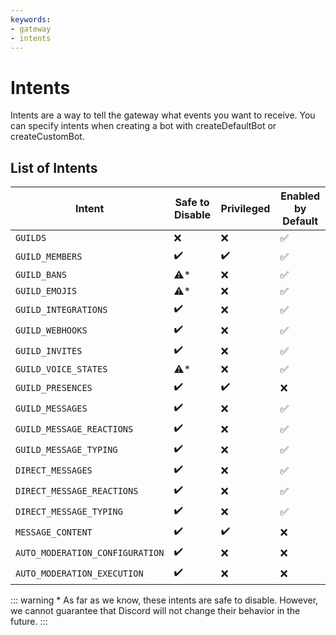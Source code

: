 ```yaml
---
keywords:
- gateway
- intents
---
```


# Intents

Intents are a way to tell the gateway what events you want to receive. You can specify intents when creating a bot with createDefaultBot or createCustomBot.

## List of Intents

| Intent                          | Safe to Disable    | Privileged         | Enabled by Default |
|---------------------------------|--------------------|--------------------|--------------------|
| `GUILDS`                        | :x:                | :x:                | :white_check_mark: |
| `GUILD_MEMBERS`                 | :heavy_check_mark: | :heavy_check_mark: | :white_check_mark: |
| `GUILD_BANS`                    | :warning:\*        | :x:                | :white_check_mark: |
| `GUILD_EMOJIS`                  | :warning:\*        | :x:                | :white_check_mark: |
| `GUILD_INTEGRATIONS`            | :heavy_check_mark: | :x:                | :white_check_mark: |
| `GUILD_WEBHOOKS`                | :heavy_check_mark: | :x:                | :white_check_mark: |
| `GUILD_INVITES`                 | :heavy_check_mark: | :x:                | :white_check_mark: |
| `GUILD_VOICE_STATES`            | :warning:\*        | :x:                | :white_check_mark: |
| `GUILD_PRESENCES`               | :heavy_check_mark: | :heavy_check_mark: | :x:                |
| `GUILD_MESSAGES`                | :heavy_check_mark: | :x:                | :white_check_mark: |
| `GUILD_MESSAGE_REACTIONS`       | :heavy_check_mark: | :x:                | :white_check_mark: |
| `GUILD_MESSAGE_TYPING`          | :heavy_check_mark: | :x:                | :white_check_mark: |
| `DIRECT_MESSAGES`               | :heavy_check_mark: | :x:                | :white_check_mark: |
| `DIRECT_MESSAGE_REACTIONS`      | :heavy_check_mark: | :x:                | :white_check_mark: |
| `DIRECT_MESSAGE_TYPING`         | :heavy_check_mark: | :x:                | :white_check_mark: |
| `MESSAGE_CONTENT`               | :heavy_check_mark: | :heavy_check_mark: | :x:                |
| `AUTO_MODERATION_CONFIGURATION` | :heavy_check_mark: | :x:                | :x:                |
| `AUTO_MODERATION_EXECUTION`     | :heavy_check_mark: | :x:                | :x:                |


::: warning
\* As far as we know, these intents are safe to disable. However, we cannot guarantee that Discord will not change their behavior in the future.
:::
